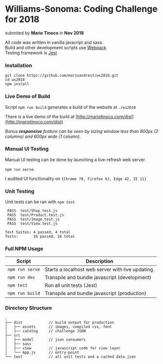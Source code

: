 # Williams-Sonoma: Coding Challenge for 2018

submited by **Mario Tinoco** in **Nov 2018** 

All code was written in vanilla javacript and sass.  
Build and other development scripts use [Webpack](https://webpack.js.org/)  
Testing framework is [Jest](https://jestjs.io/)

### Installation

```
git clone https://github.com/marioandrest/ws2018.git
cd ws2018
npm install
```

### Live Demo of Build

Script `npm run build` generates a build of the website at `./ws2018`

There is a live demo of the build at [http://mariotinoco.com/dist](http://mariotinoco.com/dist)

*Bonus **responsive** feature can be seen by sizing window less than 800px (2 columns) and 600px wide (1 column).*

### Manual UI Testing

Manual UI testing can be done by launching a live-refresh web server.

`npm run serve`.

I audited UI functionality on `{Chrome 70, Firefox 63, Edge 42, IE 11}`

### Unit Testing

Unit tests can be ran with `npm test`

```
 PASS  test/Shop.test.js
 PASS  test/Product.test.js
 PASS  test/Image.test.js
 PASS  test/View.test.js

Test Suites: 4 passed, 4 total
Tests:       16 passed, 16 total
```

### Full NPM Usage

| Script          | Description                                       |
|-----------------|---------------------------------------------------|
| `npm run serve` | Starts a localhost web server with live updating. |
| `npm run dev`   | Transpile and bundle javascript (development)     |
| `npm test`      | Run all unit tests (Jest)                         |
| `npm run build` | Transpile and bundle javascript (production)      |

### Directory Structure

```
.
├── dist            // build output for production
│   ├── assets      // images, compiled css, font
│   ├── catalog     // challenge JSON
├── src             
│   ├── model       // json consumers
│   ├── sass
│   ├── view        // javascript code for view layer
│   └── App.js      // entry-point        
└── test            // all unit tests and a cached data.json 
```
